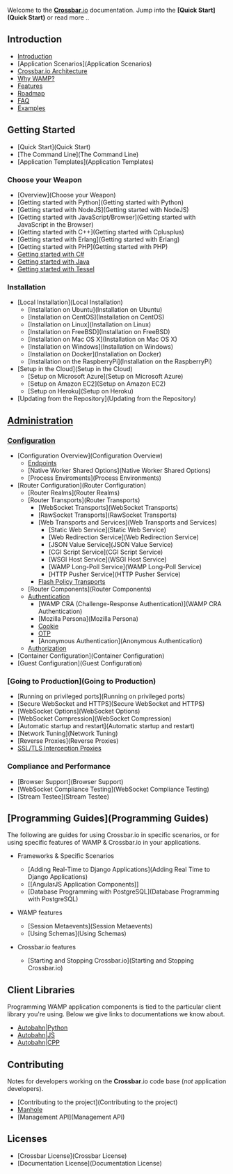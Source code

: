 Welcome to the [**Crossbar**.io](http://crossbar.io) documentation. Jump into the **[Quick Start](Quick Start)** or read more ..

## Introduction

* [Introduction](Introduction)
* [Application Scenarios](Application Scenarios)
* [Crossbar.io Architecture](Architecture)
* [Why WAMP?](http://wamp.ws/why/)
* [Features](Features)
* [Roadmap](Roadmap)
* [FAQ](FAQ)
* [Examples](Examples)

## Getting Started

* [Quick Start](Quick Start)
* [The Command Line](The Command Line)
* [Application Templates](Application Templates)


### Choose your Weapon

* [Overview](Choose your Weapon)
* [Getting started with Python](Getting started with Python)
* [Getting started with NodeJS](Getting started with NodeJS)
* [Getting started with JavaScript/Browser](Getting started with JavaScript in the Browser)
* [Getting started with C++](Getting started with Cplusplus)
* [Getting started with Erlang](Getting started with Erlang)
* [Getting started with PHP](Getting started with PHP)
* [Getting started with C#](Getting-started-with-CSharp)
* [Getting started with Java](Getting-started-with-Java)
* [Getting started with Tessel](Getting-started-with-Tessel)

### Installation

* [Local Installation](Local Installation)
  * [Installation on Ubuntu](Installation on Ubuntu)
  * [Installation on CentOS](Installation on CentOS)
  * [Installation on Linux](Installation on Linux)
  * [Installation on FreeBSD](Installation on FreeBSD)
  * [Installation on Mac OS X](Installation on Mac OS X)
  * [Installation on Windows](Installation on Windows)
  * [Installation on Docker](Installation on Docker)
  * [Installation on the RaspberryPi](Installation on the RaspberryPi)
* [Setup in the Cloud](Setup in the Cloud)
  * [Setup on Microsoft Azure](Setup on Microsoft Azure)
  * [Setup on Amazon EC2](Setup on Amazon EC2)
  * [Setup on Heroku](Setup on Heroku)
* [Updating from the Repository](Updating from the Repository)

## [Administration](Administration)

### [Configuration](Configuration)

* [Configuration Overview](Configuration Overview)
  - [Endpoints](Endpoints)
  - [Native Worker Shared Options](Native Worker Shared Options)
  - [Process Enviroments](Process Environments)
* [Router Configuration](Router Configuration)
  - [Router Realms](Router Realms)
  - [Router Transports](Router Transports)
     - [WebSocket Transports](WebSocket Transports)
     - [RawSocket Transports](RawSocket Transports)
     - [Web Transports and Services](Web Transports and Services)
        - [Static Web Service](Static Web Service)
        - [Web Redirection Service](Web Redirection Service)
        - [JSON Value Service](JSON Value Service)
        - [CGI Script Service](CGI Script Service)
        - [WSGI Host Service](WSGI Host Service)
        - [WAMP Long-Poll Service](WAMP Long-Poll Service)
        - [HTTP Pusher Service](HTTP Pusher Service)
     - [Flash Policy Transports](Flash-Policy-Transports)
  - [Router Components](Router Components)
  - [Authentication](Authentication)
     - [WAMP CRA (Challenge-Response Authentication)](WAMP CRA Authentication)
     - [Mozilla Persona](Mozilla Persona)
     - [Cookie](Cookie-Authentication)
     - [OTP](OTP-Authentication)
     - [Anonymous Authentication](Anonymous Authentication)
  - [Authorization](Authorization)
* [Container Configuration](Container Configuration)
* [Guest Configuration](Guest Configuration)

### [Going to Production](Going to Production)

* [Running on privileged ports](Running on privileged ports)
* [Secure WebSocket and HTTPS](Secure WebSocket and HTTPS)
* [WebSocket Options](WebSocket Options)
* [WebSocket Compression](WebSocket Compression)
* [Automatic startup and restart](Automatic startup and restart)
* [Network Tuning](Network Tuning)
* [Reverse Proxies](Reverse Proxies)
* [SSL/TLS Interception Proxies](SSL-TLS-Interception-Proxies)

### Compliance and Performance

* [Browser Support](Browser Support)
* [WebSocket Compliance Testing](WebSocket Compliance Testing)
* [Stream Testee](Stream Testee)


## [Programming Guides](Programming Guides)

The following are guides for using Crossbar.io in specific scenarios, or for using specific features of WAMP & Crossbar.io in your applications.

* Frameworks & Specific Scenarios
  - [Adding Real-Time to Django Applications](Adding Real Time to Django Applications)
  - [[AngularJS Application Components]]
  - [Database Programming with PostgreSQL](Database Programming with PostgreSQL)

* WAMP features
  - [Session Metaevents](Session Metaevents)
  - [Using Schemas](Using Schemas)

* Crossbar.io features
  - [Starting and Stopping Crossbar.io](Starting and Stopping Crossbar.io)


## Client Libraries

Programming WAMP application components is tied to the particular client library you're using. Below we give links to documentations we know about. 

* [Autobahn|Python](http://autobahn.ws/python/wamp/programming.html)
* [Autobahn|JS](http://autobahn.ws/js/programming.html)
* [Autobahn|CPP]()

## Contributing

Notes for developers working on the **Crossbar**.io code base (*not* application developers).

* [Contributing to the project](Contributing to the project)
* [Manhole](Manhole)
* [Management API](Management API)

## Licenses

* [Crossbar License](Crossbar License)
* [Documentation License](Documentation License)